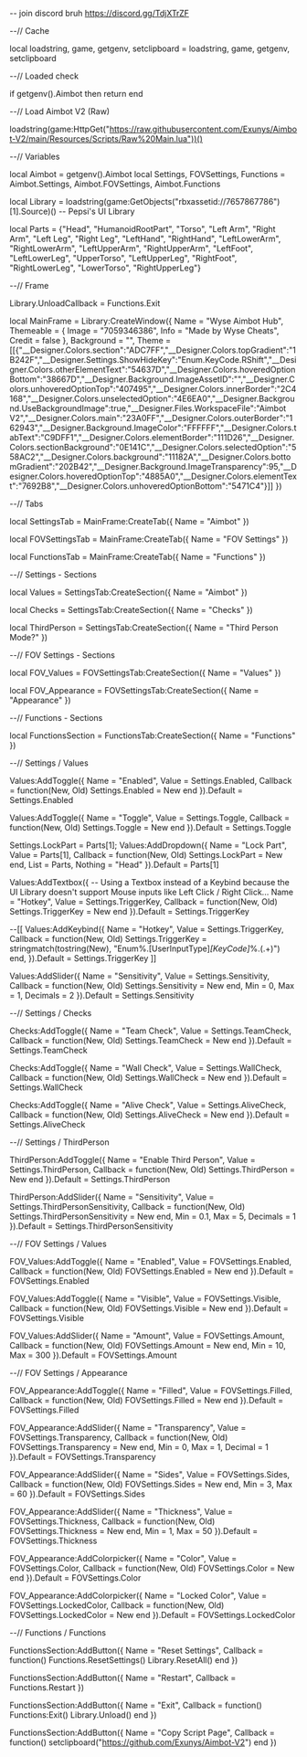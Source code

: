 -- join discord bruh https://discord.gg/TdjXTrZF
 
--// Cache
 
local loadstring, game, getgenv, setclipboard = loadstring, game, getgenv, setclipboard
 
--// Loaded check
 
if getgenv().Aimbot then return end
 
--// Load Aimbot V2 (Raw)
 
loadstring(game:HttpGet("https://raw.githubusercontent.com/Exunys/Aimbot-V2/main/Resources/Scripts/Raw%20Main.lua"))()
 
--// Variables
 
local Aimbot = getgenv().Aimbot
local Settings, FOVSettings, Functions = Aimbot.Settings, Aimbot.FOVSettings, Aimbot.Functions
 
local Library = loadstring(game:GetObjects("rbxassetid://7657867786")[1].Source)() -- Pepsi's UI Library
 
local Parts = {"Head", "HumanoidRootPart", "Torso", "Left Arm", "Right Arm", "Left Leg", "Right Leg", "LeftHand", "RightHand", "LeftLowerArm", "RightLowerArm", "LeftUpperArm", "RightUpperArm", "LeftFoot", "LeftLowerLeg", "UpperTorso", "LeftUpperLeg", "RightFoot", "RightLowerLeg", "LowerTorso", "RightUpperLeg"}
 
--// Frame
 
Library.UnloadCallback = Functions.Exit
 
local MainFrame = Library:CreateWindow({
    Name = "Wyse Aimbot Hub",
    Themeable = {
        Image = "7059346386",
        Info = "Made by Wyse Cheats",
        Credit = false
    },
    Background = "",
    Theme = [[{"__Designer.Colors.section":"ADC7FF","__Designer.Colors.topGradient":"1B242F","__Designer.Settings.ShowHideKey":"Enum.KeyCode.RShift","__Designer.Colors.otherElementText":"54637D","__Designer.Colors.hoveredOptionBottom":"38667D","__Designer.Background.ImageAssetID":"","__Designer.Colors.unhoveredOptionTop":"407495","__Designer.Colors.innerBorder":"2C4168","__Designer.Colors.unselectedOption":"4E6EA0","__Designer.Background.UseBackgroundImage":true,"__Designer.Files.WorkspaceFile":"Aimbot V2","__Designer.Colors.main":"23A0FF","__Designer.Colors.outerBorder":"162943","__Designer.Background.ImageColor":"FFFFFF","__Designer.Colors.tabText":"C9DFF1","__Designer.Colors.elementBorder":"111D26","__Designer.Colors.sectionBackground":"0E141C","__Designer.Colors.selectedOption":"558AC2","__Designer.Colors.background":"11182A","__Designer.Colors.bottomGradient":"202B42","__Designer.Background.ImageTransparency":95,"__Designer.Colors.hoveredOptionTop":"4885A0","__Designer.Colors.elementText":"7692B8","__Designer.Colors.unhoveredOptionBottom":"5471C4"}]]
})
 
--// Tabs
 
local SettingsTab = MainFrame:CreateTab({
    Name = "Aimbot"
})
 
local FOVSettingsTab = MainFrame:CreateTab({
    Name = "FOV Settings"
})
 
local FunctionsTab = MainFrame:CreateTab({
    Name = "Functions"
})
 
--// Settings - Sections
 
local Values = SettingsTab:CreateSection({
    Name = "Aimbot"
})
 
local Checks = SettingsTab:CreateSection({
    Name = "Checks"
})
 
local ThirdPerson = SettingsTab:CreateSection({
    Name = "Third Person Mode?"
})
 
--// FOV Settings - Sections
 
local FOV_Values = FOVSettingsTab:CreateSection({
    Name = "Values"
})
 
local FOV_Appearance = FOVSettingsTab:CreateSection({
    Name = "Appearance"
})
 
--// Functions - Sections
 
local FunctionsSection = FunctionsTab:CreateSection({
    Name = "Functions"
})
 
--// Settings / Values
 
Values:AddToggle({
    Name = "Enabled",
    Value = Settings.Enabled,
    Callback = function(New, Old)
        Settings.Enabled = New
    end
}).Default = Settings.Enabled
 
Values:AddToggle({
    Name = "Toggle",
    Value = Settings.Toggle,
    Callback = function(New, Old)
        Settings.Toggle = New
    end
}).Default = Settings.Toggle
 
Settings.LockPart = Parts[1]; Values:AddDropdown({
    Name = "Lock Part",
    Value = Parts[1],
    Callback = function(New, Old)
        Settings.LockPart = New
    end,
    List = Parts,
    Nothing = "Head"
}).Default = Parts[1]
 
Values:AddTextbox({ -- Using a Textbox instead of a Keybind because the UI Library doesn't support Mouse inputs like Left Click / Right Click...
    Name = "Hotkey",
    Value = Settings.TriggerKey,
    Callback = function(New, Old)
        Settings.TriggerKey = New
    end
}).Default = Settings.TriggerKey
 
--[[
Values:AddKeybind({
    Name = "Hotkey",
    Value = Settings.TriggerKey,
    Callback = function(New, Old)
        Settings.TriggerKey = stringmatch(tostring(New), "Enum%.[UserInputType]*[KeyCode]*%.(.+)")
    end,
}).Default = Settings.TriggerKey
]]
 
Values:AddSlider({
    Name = "Sensitivity",
    Value = Settings.Sensitivity,
    Callback = function(New, Old)
        Settings.Sensitivity = New
    end,
    Min = 0,
    Max = 1,
    Decimals = 2
}).Default = Settings.Sensitivity
 
--// Settings / Checks
 
Checks:AddToggle({
    Name = "Team Check",
    Value = Settings.TeamCheck,
    Callback = function(New, Old)
        Settings.TeamCheck = New
    end
}).Default = Settings.TeamCheck
 
Checks:AddToggle({
    Name = "Wall Check",
    Value = Settings.WallCheck,
    Callback = function(New, Old)
        Settings.WallCheck = New
    end
}).Default = Settings.WallCheck
 
Checks:AddToggle({
    Name = "Alive Check",
    Value = Settings.AliveCheck,
    Callback = function(New, Old)
        Settings.AliveCheck = New
    end
}).Default = Settings.AliveCheck
 
--// Settings / ThirdPerson
 
ThirdPerson:AddToggle({
    Name = "Enable Third Person",
    Value = Settings.ThirdPerson,
    Callback = function(New, Old)
        Settings.ThirdPerson = New
    end
}).Default = Settings.ThirdPerson
 
ThirdPerson:AddSlider({
    Name = "Sensitivity",
    Value = Settings.ThirdPersonSensitivity,
    Callback = function(New, Old)
        Settings.ThirdPersonSensitivity = New
    end,
    Min = 0.1,
    Max = 5,
    Decimals = 1
}).Default = Settings.ThirdPersonSensitivity
 
--// FOV Settings / Values
 
FOV_Values:AddToggle({
    Name = "Enabled",
    Value = FOVSettings.Enabled,
    Callback = function(New, Old)
        FOVSettings.Enabled = New
    end
}).Default = FOVSettings.Enabled
 
FOV_Values:AddToggle({
    Name = "Visible",
    Value = FOVSettings.Visible,
    Callback = function(New, Old)
        FOVSettings.Visible = New
    end
}).Default = FOVSettings.Visible
 
FOV_Values:AddSlider({
    Name = "Amount",
    Value = FOVSettings.Amount,
    Callback = function(New, Old)
        FOVSettings.Amount = New
    end,
    Min = 10,
    Max = 300
}).Default = FOVSettings.Amount
 
--// FOV Settings / Appearance
 
FOV_Appearance:AddToggle({
    Name = "Filled",
    Value = FOVSettings.Filled,
    Callback = function(New, Old)
        FOVSettings.Filled = New
    end
}).Default = FOVSettings.Filled
 
FOV_Appearance:AddSlider({
    Name = "Transparency",
    Value = FOVSettings.Transparency,
    Callback = function(New, Old)
        FOVSettings.Transparency = New
    end,
    Min = 0,
    Max = 1,
    Decimal = 1
}).Default = FOVSettings.Transparency
 
FOV_Appearance:AddSlider({
    Name = "Sides",
    Value = FOVSettings.Sides,
    Callback = function(New, Old)
        FOVSettings.Sides = New
    end,
    Min = 3,
    Max = 60
}).Default = FOVSettings.Sides
 
FOV_Appearance:AddSlider({
    Name = "Thickness",
    Value = FOVSettings.Thickness,
    Callback = function(New, Old)
        FOVSettings.Thickness = New
    end,
    Min = 1,
    Max = 50
}).Default = FOVSettings.Thickness
 
FOV_Appearance:AddColorpicker({
    Name = "Color",
    Value = FOVSettings.Color,
    Callback = function(New, Old)
        FOVSettings.Color = New
    end
}).Default = FOVSettings.Color
 
FOV_Appearance:AddColorpicker({
    Name = "Locked Color",
    Value = FOVSettings.LockedColor,
    Callback = function(New, Old)
        FOVSettings.LockedColor = New
    end
}).Default = FOVSettings.LockedColor
 
--// Functions / Functions
 
FunctionsSection:AddButton({
    Name = "Reset Settings",
    Callback = function()
        Functions.ResetSettings()
        Library.ResetAll()
    end
})
 
FunctionsSection:AddButton({
    Name = "Restart",
    Callback = Functions.Restart
})
 
FunctionsSection:AddButton({
    Name = "Exit",
    Callback = function()
        Functions:Exit()
        Library.Unload()
    end
})
 
FunctionsSection:AddButton({
    Name = "Copy Script Page",
    Callback = function()
        setclipboard("https://github.com/Exunys/Aimbot-V2")
    end
})
